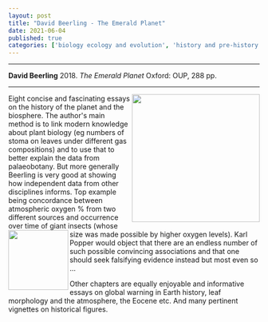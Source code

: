 ```yaml
---
layout: post
title: "David Beerling - The Emerald Planet"
date: 2021-06-04
published: true
categories: ['biology ecology and evolution', 'history and pre-history']
---
```


***
<b>David Beerling</b> 2018. _The Emerald Planet_ Oxford: OUP, 288 pp.

***

<img align="right" width="256" src="https://fdslive.oup.com/covers/gab/180-0-72-jpg-RGB-85/9780192806024.jpg" alt="">

Eight concise and fascinating essays on the history of the planet and the biosphere.  The author's main method is to link modern knowledge about plant biology (eg numbers of stoma on leaves under different gas compositions) and to use that to better explain the data from palaeobotany.  But more generally Beerling is very good at showing how independent data from other disciplines informs.  Top example being concordance between atmospheric oxygen % from two different sources and occurrence over time of giant insects (whose size was made possible by higher oxygen levels).  <img align="left" width="120" src="http://timeteam.github.io/images/beerling_1997_fig4.jpg" alt="">  Karl Popper would object that there are an endless number of such possible convincing associations and that one should seek falsifying evidence instead but most even so ...  

Other chapters are equally enjoyable and informative essays on global warning in Earth history, leaf morphology and the atmosphere, the Eocene etc.  And many pertinent vignettes on historical figures.  
